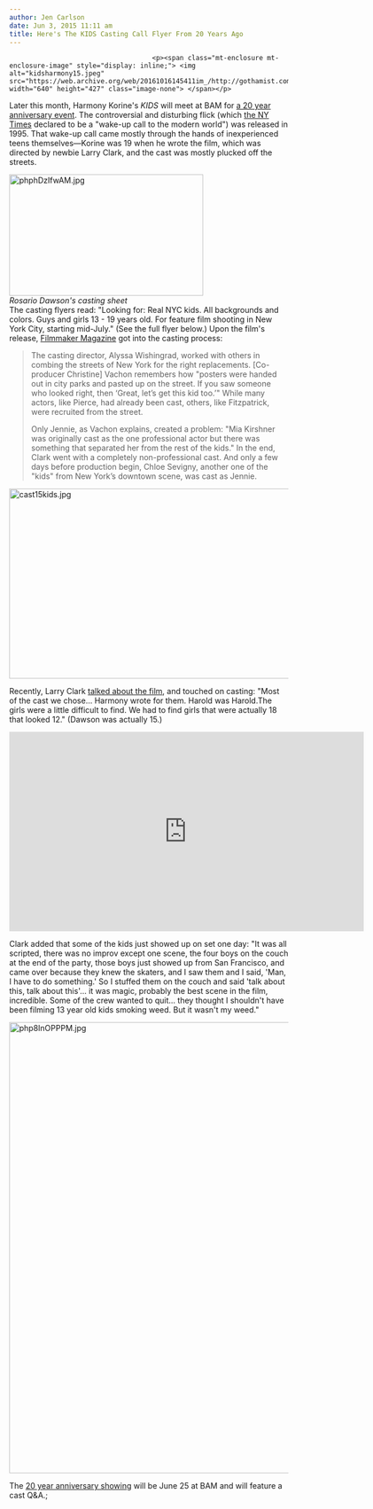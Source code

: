 ```yaml
---
author: Jen Carlson
date: Jun 3, 2015 11:11 am
title: Here's The KIDS Casting Call Flyer From 20 Years Ago
---
```


	
										<p><span class="mt-enclosure mt-enclosure-image" style="display: inline;"> <img alt="kidsharmony15.jpeg" src="https://web.archive.org/web/20161016145411im_/http://gothamist.com/attachments/arts_jen/kidsharmony15.jpeg" width="640" height="427" class="image-none"> </span></p>

<p>Later this month, Harmony Korine&apos;s <em>KIDS</em> will meet at BAM for <a href="https://web.archive.org/web/20161016145411/http://gothamist.com/2015/05/13/i_have_no_legs.php">a 20 year anniversary event</a>. The controversial and disturbing flick (which <a href="https://web.archive.org/web/20161016145411/http://www.nytimes.com/1995/05/23/movies/critic-s-notebook-a-ratings-to-do-over-a-raw-tale-of-city-teen-agers.html">the NY Times</a> declared to be a &quot;wake-up call to the modern world&quot;) was released in 1995. That wake-up call came mostly through the hands of inexperienced teens themselves&#x2014;Korine was 19 when he wrote the film, which was directed by newbie Larry Clark, and the cast was mostly plucked off the streets.</p>

<p><span class="mt-enclosure mt-enclosure-image" style="display: inline;"> </span></p><div class="image-right"> <img alt="phphDzIfwAM.jpg" src="https://web.archive.org/web/20161016145411im_/http://gothamist.com/attachments/arts_jen/phphDzIfwAM.jpg" width="350" height="219"> <br> <i style=" width:350px; ;display:block"> Rosario Dawson&apos;s casting sheet</i></div> The casting flyers read: &quot;Looking for: Real NYC kids. All backgrounds and colors. Guys and girls 13 - 19 years old. For feature film shooting in New York City, starting mid-July.&quot; (See the full flyer below.) Upon the film&apos;s release, <a href="https://web.archive.org/web/20161016145411/http://filmmakermagazine.com/archives/issues/summer1995/rascals.php#.VW7fR2RViko">Filmmaker Magazine</a> got into the casting process:<p></p>

<blockquote>The casting director, Alyssa Wishingrad, worked with others in combing the streets of New York for the right replacements. [Co-producer Christine] Vachon remembers how &quot;posters were handed out in city parks and pasted up on the street. If you saw someone who looked right, then &#x2018;Great, let&#x2019;s get this kid too.&#x2019;&quot; While many actors, like Pierce, had already been cast, others, like Fitzpatrick, were recruited from the street. 

<p>Only Jennie, as Vachon explains, created a problem: &quot;Mia Kirshner was originally cast as the one professional actor but there was something that separated her from the rest of the kids.&quot; In the end, Clark went with a completely non-professional cast. And only a few days before production begin, Chloe Sevigny, another one of the &quot;kids&quot; from New York&#x2019;s downtown scene, was cast as Jennie.</p></blockquote><p></p>

<p><span class="mt-enclosure mt-enclosure-image" style="display: inline;"> <img alt="cast15kids.jpg" src="https://web.archive.org/web/20161016145411im_/http://gothamist.com/attachments/arts_jen/cast15kids.jpg" width="640" height="343" class="image-none"> </span></p>

<p>Recently, Larry Clark <a href="https://web.archive.org/web/20161016145411/http://www.ballerstatus.com/2015/05/18/director-larry-clark-talks-kids-movie-20-years-later/">talked about the film</a>, and touched on casting: &quot;Most of the cast we chose... Harmony wrote for them. Harold was Harold.The girls were a little difficult to find. We had to find girls that were actually 18 that looked 12.&quot; (Dawson was actually 15.) </p>

<p><iframe width="640" height="360" src="https://web.archive.org/web/20161016145411if_/https://www.youtube.com/embed/slCrfiTGQf4" frameborder="0" allowfullscreen></iframe></p>

<p>Clark added that some of the kids just showed up on set one day: &quot;It was all scripted, there was no improv except one scene, the four boys on the couch at the end of the party, those boys just showed up from San Francisco, and came over because they knew the skaters, and I saw them and I said, &apos;Man, I have to do something.&apos; So I stuffed them on the couch and said &apos;talk about this, talk about this&apos;... it was magic, probably the best scene in the film, incredible. Some of the crew wanted to quit... they thought I shouldn&apos;t have been filming 13 year old kids smoking weed. But it wasn&apos;t my weed.&quot;</p>

<p><span class="mt-enclosure mt-enclosure-image" style="display: inline;"> <img alt="php8InOPPPM.jpg" src="https://web.archive.org/web/20161016145411im_/http://gothamist.com/attachments/arts_jen/php8InOPPPM.jpg" width="640" height="814" class="image-none"> </span></p>

<p>The <a href="https://web.archive.org/web/20161016145411/http://gothamist.com/2015/05/13/i_have_no_legs.php">20 year anniversary showing</a> will be June 25 at BAM and will feature a cast Q&amp;A.;</p>					
										
									
				